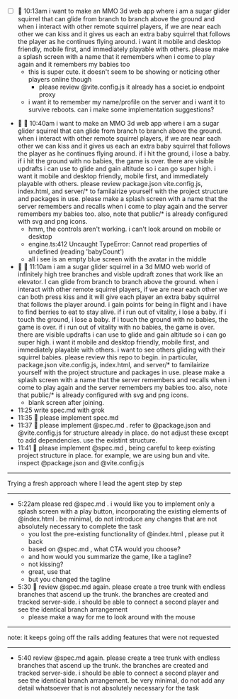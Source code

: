 - [ ] 🤮 10:13am i want to make an MMO 3d web app where i am a sugar glider squirrel that can glide from branch to branch above the ground and when i interact with other remote squirrel players, if we are near each other we can kiss and it gives us each an extra baby squirrel that follows the player as he continues flying around. i want it mobile and desktop friendly, mobile first, and immediately playable with others. please make a splash screen with a name that it remembers when i come to play again and it remembers my babies too
  - this is super cute. it doesn't seem to be showing or noticing other players online though
    - please review @vite.config.js it already has a societ.io endpoint proxy
  - i want it to remember my name/profile on the server and i want it to survive reboots. can i make some implementation suggestions?
- 🤮 🎲 10:40am i want to make an MMO 3d web app where i am a sugar glider squirrel that can glide from branch to branch above the ground. when i interact with other remote squirrel players, if we are near each other we can kiss and it gives us each an extra baby squirrel that follows the player as he continues flying around. if i hit the ground, i lose a baby. if i hit the ground with no babies, the game is over. there are visible updrafts i can use to glide and gain altitude so i can go super high. i want it mobile and desktop friendly, mobile first, and immediately playable with others. please review package.json vite.config.js, index.html, and server/\* to familairize yourself with the project structure and packages in use. please make a splash screen with a name that the server remembers and recalls when i come to play again and the server remembers my babies too. also, note that public/\* is already configured with svg and png icons.
  - hmm, the controls aren't working. i can't look around on mobile or desktop
  - engine.ts:412 Uncaught TypeError: Cannot read properties of undefined (reading 'babyCount')
  - all i see is an empty blue screen with the avatar in the middle
- 🤮 🎲 11:10am i am a sugar glider squirrel in a 3d MMO web world of infinitely high tree branches and visble updraft zones that work like an elevator. I can glide from branch to branch above the ground. when i interact with other remote squirrel players, if we are near each other we can both press kiss and it will give each player an extra baby squirrel that follows the player around. i gain points for being in flight and i have to find berries to eat to stay alive. if i run out of vitality, i lose a baby. if i touch the ground, i lose a baby. if i touch the ground with no babies, the game is over. if i run out of vitality with no babies, the game is over. there are visible updrafts i can use to glide and gain altitude so i can go super high. i want it mobile and desktop friendly, mobile first, and immediately playable with others. i want to see others gliding with their squirrel babies. please review this repo to begin. in particular, package.json vite.config.js, index.html, and server/\* to familairize yourself with the project structure and packages in use. please make a splash screen with a name that the server remembers and recalls when i come to play again and the server remembers my babies too. also, note that public/\* is already configured with svg and png icons.
  - blank screen after joining.
- 11:25 write spec.md with grok
- 11:35 🤮 please implement spec.md
- 11:37 🤮 please implement @spec.md . refer to @package.json and @vite.config.js for structure already in place. do not adjust these except to add dependencies. use the existint structure.
- 11:41 🤮 please implement @spec.md , being careful to keep existing project structure in place. for example, we are using bun and vite. inspect @package.json and @vite.config.js

---

Trying a fresh approach where I lead the agent step by step

---

- 5:22am please red @spec.md . i would like you to implement only a splash screen with a play button, incorporating the existing elements of @index.html . be minimal, do not introduce any changes that are not absolutely necessary to complete the task
  - you lost the pre-existing functionality of @index.html , please put it back
  - based on @spec.md , what CTA would you choose?
  - and how would you summarize the game, like a tagline?
  - not kissing?
  - great, use that
  - but you changed the tagline
- 5:30 🤮 review @spec.md again. please create a tree trunk with endless branches that ascend up the trunk. the branches are created and tracked server-side. i should be able to connect a second player and see the identical branch arrangement
  - please make a way for me to look around with the mouse

---

note: it keeps going off the rails adding features that were not requested

---

- 5:40 review @spec.md again. please create a tree trunk with endless branches that ascend up the trunk. the branches are created and tracked server-side. i should be able to connect a second player and see the identical branch arrangement. be very minimal, do not add any detail whatsoever that is not absolutely necessary for the task

